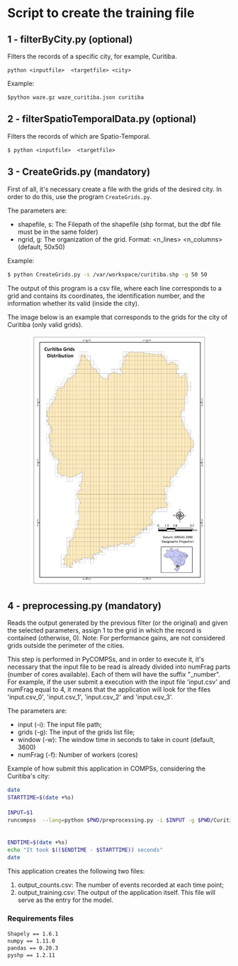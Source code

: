 # Script to create the training file


## 1 - filterByCity.py (optional)

Filters the records of a specific city, for example, Curitiba.

```
python <inputfile>  <targetfile> <city>
```

Example:


```
$python waze.gz waze_curitiba.json curitiba
```


## 2 - filterSpatioTemporalData.py (optional)

Filters the records of which are Spatio-Temporal.


```
$ python <inputfile>  <targetfile>
```



## 3 - CreateGrids.py (mandatory)


First of all, it's necessary create a file with the grids of the desired city. In order to do this, use the program `CreateGrids.py`.

The parameters are:

 * shapefile, s: The Filepath of the shapefile (shp format, but the dbf file must be in the same folder)
 * ngrid, g:	The organization of the grid. Format: \<n\_lines\> \<n\_columns\>  (default, 50x50)


Example:

```sh
$ python CreateGrids.py -s /var/workspace/curitiba.shp -g 50 50
```

The output of this program is a csv file, where each line corresponds to a grid and contains its coordinates, the identification number, and the information whether its valid (inside the city).

The image below is an example that corresponds to the grids for the city of Curitiba (only valid grids).

<p align="middle">
<img  src="Curitiba_Grids_Distribuition.jpg" width="400" alt='Curitiba Grids Distribuition Map' >
</p>

## 4 - preprocessing.py (mandatory)

Reads the output generated by the previous filter (or the original) and given the selected parameters, assign 1 to the grid in which the record is contained (otherwise, 0). Note: For performance gains, are not considered grids outside the perimeter of the cities.

This step is performed in PyCOMPSs, and in order to execute it, it's necessary that the input file to be read is already divided into numFrag parts (number of cores available). Each of them will have the suffix "\_number". For example, if the user submit a execution with the input file 'input.csv' and numFrag equal to 4, it means that the application will look for the files 'input.csv\_0', 'input.csv\_1', 'input.csv\_2' and 'input.csv\_3'.

The parameters are:

 * input  (-i): The input file path;
 * grids (-g):  The input of the grids list file;
 * window (-w): The window time in seconds to take in count (default, 3600)
 * numFrag (-f): Number of workers (cores)  


Example of how submit this application in COMPSs, considering the Curitiba's city:

```sh
date
STARTTIME=$(date +%s)

INPUT=$1
runcompss  --lang=python $PWD/preprocessing.py -i $INPUT -g $PWD/Curitiba_Grids.csv -f 4 -w 3600


ENDTIME=$(date +%s)
echo "It took $(($ENDTIME - $STARTTIME)) seconds"
date

```

This application creates the following two files:

1. output\_counts.csv:	The number of events recorded at each time point;
2. output\_training.csv: The output of the application itself. This file will serve as the entry for the model.


### Requirements files


```
Shapely == 1.6.1
numpy == 1.11.0
pandas == 0.20.3
pyshp == 1.2.11
```
